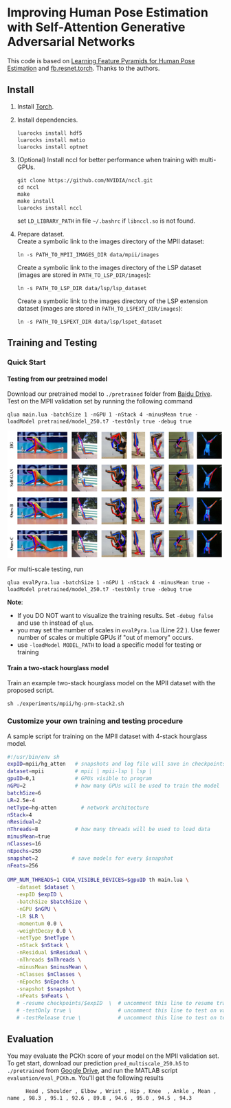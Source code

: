 # Improving Human Pose Estimation with Self-Attention Generative Adversarial Networks

This code is based on [Learning Feature Pyramids for Human Pose Estimation](https://github.com/bearpaw/PyraNet) and [fb.resnet.torch](https://github.com/facebook/fb.resnet.torch). Thanks to the authors. 

## Install

1. Install [Torch](http://torch.ch/).

2. Install dependencies.
   ```
   luarocks install hdf5
   luarocks install matio
   luarocks install optnet
   ```

3. (Optional) Install nccl for better performance when training with multi-GPUs.
   ```
   git clone https://github.com/NVIDIA/nccl.git
   cd nccl
   make 
   make install
   luarocks install nccl
   ```
   set `LD_LIBRARY_PATH` in file `~/.bashrc` if `libnccl.so` is not found.

4. Prepare dataset.  
   Create a symbolic link to the images directory of the MPII dataset:
   ```
   ln -s PATH_TO_MPII_IMAGES_DIR data/mpii/images
   ```
   Create a symbolic link to the images directory of the LSP dataset (images are stored in `PATH_TO_LSP_DIR/images`):
   ```
   ln -s PATH_TO_LSP_DIR data/lsp/lsp_dataset
   ```
   Create a symbolic link to the images directory of the LSP extension dataset (images are stored in `PATH_TO_LSPEXT_DIR/images`):
   ```
   ln -s PATH_TO_LSPEXT_DIR data/lsp/lspet_dataset
   ```

## Training and Testing

### Quick Start

#### Testing from our pretrained model
Download our pretrained model to `./pretrained` folder from [Baidu Drive](https://drive.google.com/open?id=0B63t5HSgY4SQbmJoRV9fOTBFTlU). Test on the MPII validation set by running the following command

```
qlua main.lua -batchSize 1 -nGPU 1 -nStack 4 -minusMean true -loadModel pretrained/model_250.t7 -testOnly true -debug true
```

![Example](data/example.png)

For multi-scale testing, run

```
qlua evalPyra.lua -batchSize 1 -nGPU 1 -nStack 4 -minusMean true -loadModel pretrained/model_250.t7 -testOnly true -debug true
```

**Note**: 
* If you DO NOT want to visualize the training results. Set `-debug false` and use `th` instead of `qlua`.
* you may set the number of scales in `evalPyra.lua` (Line 22 ). Use fewer number of scales or multiple GPUs if "out of memory" occurs.
* use `-loadModel MODEL_PATH` to load a specific model for testing or training

#### Train a two-stack hourglass model 

Train an example two-stack hourglass model on the MPII dataset with the proposed script.

```
sh ./experiments/mpii/hg-prm-stack2.sh 
```

### Customize your own training and testing procedure

A sample script for training on the MPII dataset with 4-stack hourglass model.

```bash
#!/usr/bin/env sh
expID=mpii/hg_atten   # snapshots and log file will save in checkpoints/$expID
dataset=mpii          # mpii | mpii-lsp | lsp |
gpuID=0,1             # GPUs visible to program
nGPU=2                # how many GPUs will be used to train the model
batchSize=6          
LR=2.5e-4
netType=hg-atten        # network architecture
nStack=4
nResidual=2
nThreads=8            # how many threads will be used to load data
minusMean=true
nClasses=16
nEpochs=250           
snapshot=2           # save models for every $snapshot
nFeats=256

OMP_NUM_THREADS=1 CUDA_VISIBLE_DEVICES=$gpuID th main.lua \
   -dataset $dataset \
   -expID $expID \
   -batchSize $batchSize \
   -nGPU $nGPU \
   -LR $LR \
   -momentum 0.0 \
   -weightDecay 0.0 \
   -netType $netType \
   -nStack $nStack \
   -nResidual $nResidual \
   -nThreads $nThreads \
   -minusMean $minusMean \
   -nClasses $nClasses \
   -nEpochs $nEpochs \
   -snapshot $snapshot \
   -nFeats $nFeats \
   # -resume checkpoints/$expID  \  # uncomment this line to resume training
   # -testOnly true \               # uncomment this line to test on validation data
   # -testRelease true \            # uncomment this line to test on test data (MPII dataset)
```


## Evaluation
You may evaluate the PCKh score of your model on the MPII validation set. To get start, download our prediction `pred_multiscale_250.h5` to `./pretrained` from [Google Drive](https://drive.google.com/open?id=0B63t5HSgY4SQbmJoRV9fOTBFTlU), and run the MATLAB script `evaluation/eval_PCKh.m`. You'll get the following results

```
      Head , Shoulder , Elbow , Wrist , Hip , Knee  , Ankle , Mean , 
name , 98.3 , 95.1 , 92.6 , 89.8 , 94.6 , 95.0 , 94.5 , 94.3
```

